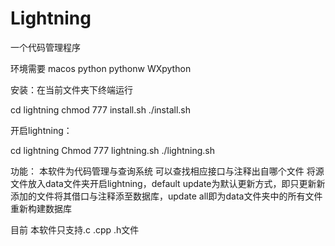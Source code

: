 # Lightning
一个代码管理程序

环境需要 macos python pythonw WXpython 

安装：在当前文件夹下终端运行

cd lightning
chmod 777 install.sh
./install.sh


开启lightning：

cd lightning
Chmod 777 lightning.sh
./lightning.sh


功能：
本软件为代码管理与查询系统 可以查找相应接口与注释出自哪个文件
将源文件放入data文件夹开启lightning，default update为默认更新方式，即只更新新添加的文件将其借口与注释添至数据库，update all即为data文件夹中的所有文件重新构建数据库

目前 本软件只支持.c .cpp .h文件
